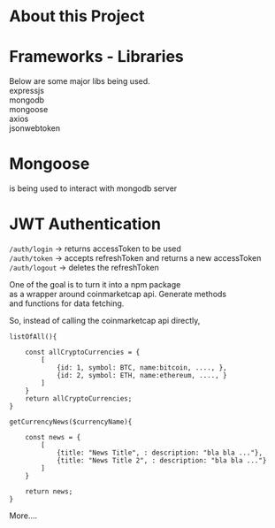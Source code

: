 # About this Project
# Frameworks - Libraries
Below are some major libs being used.  
expressjs  
mongodb  
mongoose  
axios  
jsonwebtoken

# Mongoose
is being used to interact with mongodb server

# JWT Authentication
`/auth/login` -> returns accessToken to be used  
`/auth/token` -> accepts refreshToken and returns a new accessToken  
`/auth/logout` -> deletes the refreshToken

One of the goal is to turn it into a npm package  
as a wrapper around coinmarketcap api. Generate methods  
and functions for data fetching.

So, instead of calling the coinmarketcap api directly,  
```
listOfAll(){

    const allCryptoCurrencies = {
        [
            {id: 1, symbol: BTC, name:bitcoin, ...., },
            {id: 2, symbol: ETH, name:ethereum, ...., }
        ]    
    }
    return allCryptoCurrencies;  
}
```

```
getCurrencyNews($currencyName){  

    const news = {  
        [  
            {title: "News Title", : description: "bla bla ..."},
            {title: "News Title 2", : description: "bla bla ..."}
        ]   
    }
    
    return news;
}
```

More....